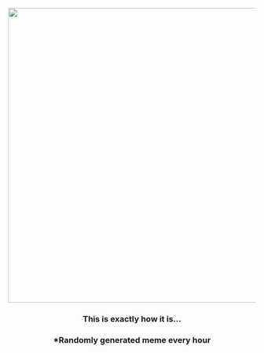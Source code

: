 <p align="center">
        <img src="https://i.redd.it/v8spa108850a1.jpg" width="600" height="600">
        </p>
        <h3 align="center">This is exactly how it is…</h3>
        <h3 align="center">*Randomly generated meme every hour</h3>
    